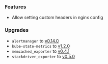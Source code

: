 ### Features

* Allow setting custom headers in nginx config

### Upgrades

* `alertmanager` to [v0.14.0](https://github.com/prometheus/alertmanager/releases/tag/v0.14.0)
* `kube-state-metrics` to [v1.2.0](https://github.com/kubernetes/kube-state-metrics/releases/tag/v1.2.0)
* `memcached_exporter` to [v0.4.1](https://github.com/prometheus/memcached_exporter/releases/tag/v0.4.1)
* `stackdriver_exporter` to [v0.5.0](https://github.com/frodenas/stackdriver_exporter/releases/tag/v0.5.0)
